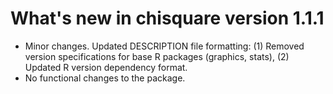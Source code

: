 # What's new in chisquare version 1.1.1

* Minor changes. Updated DESCRIPTION file formatting: (1) Removed version specifications for base R packages (graphics, stats), (2) Updated R version dependency format.
* No functional changes to the package.
